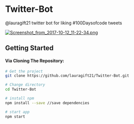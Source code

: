 # Twitter-Bot
@lauragift21 twitter bot for liking #100Daysofcode tweets

[![Screenshot_from_2017-10-12_11-22-34.png](https://s1.postimg.org/3y0toae4lb/Screenshot_from_2017-10-12_11-22-34.png)](https://postimg.org/image/7opz9j2zsr/)


Getting Started
---------------

#### Via Cloning The Repository:

```bash
# Get the project
git clone https://github.com/lauragift21/Twitter-Bot.git

# Change directory
cd Twitter-Bot

# install npm
npm install --save //save dependencies

# start app
npm start
```


